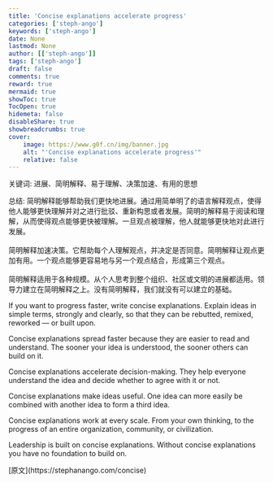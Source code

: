```yaml
---
title: 'Concise explanations accelerate progress'
categories: ['steph-ango']
keywords: ['steph-ango']
date: None
lastmod: None
author: [['steph-ango']]
tags: ['steph-ango']
draft: false 
comments: true
reward: true 
mermaid: true 
showToc: true 
TocOpen: true 
hidemeta: false 
disableShare: true 
showbreadcrumbs: true 
cover:
    image: https://www.g0f.cn/img/banner.jpg
    alt: "'Concise explanations accelerate progress'"
    relative: false
---
```


<div>

<div> 关键词: 进展、简明解释、易于理解、决策加速、有用的思想

总结:
简明解释能够帮助我们更快地进展。通过用简单明了的语言解释观点，使得他人能够更快理解并对之进行批驳、重新构思或者发展。简明的解释易于阅读和理解，从而使得观点能够更快被理解。一旦观点被理解，他人就能够更快地对此进行发展。<br/><br/>简明解释加速决策。它帮助每个人理解观点，并决定是否同意。简明解释让观点更加有用。一个观点能够更容易地与另一个观点结合，形成第三个观点。<br/><br/>简明解释适用于各种规模。从个人思考到整个组织、社区或文明的进展都适用。领导力建立在简明解释之上。没有简明解释，我们就没有可以建立的基础。 <div>
<p>If you want to progress faster, write concise explanations. Explain ideas in simple terms, strongly and clearly, so that they can be rebutted, remixed, reworked — or built upon.</p>
<p>Concise explanations spread faster because they are easier to read and understand. The sooner your idea is understood, the sooner others can build on it.</p>
<p>Concise explanations accelerate decision-making. They help everyone understand the idea and decide whether to agree with it or not.</p>
<p>Concise explanations make ideas useful. One idea can more easily be combined with another idea to form a third idea.</p>
<p>Concise explanations work at every scale. From your own thinking, to the progress of an entire organization, community, or civilization.</p>
<p>Leadership is built on concise explanations. Without concise explanations you have no foundation to build on.</p>
</div></div>
</div>

<div>
[原文](https://stephanango.com/concise)
</div>

